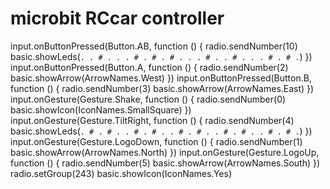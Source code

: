 # microbit RCcar controller
input.onButtonPressed(Button.AB, function () {
    radio.sendNumber(10)
    basic.showLeds(`
        . . # . .
        . # . # .
        # . . . #
        . . # . .
        . # . # .
        `)
})
input.onButtonPressed(Button.A, function () {
    radio.sendNumber(2)
    basic.showArrow(ArrowNames.West)
})
input.onButtonPressed(Button.B, function () {
    radio.sendNumber(3)
    basic.showArrow(ArrowNames.East)
})
input.onGesture(Gesture.Shake, function () {
    radio.sendNumber(0)
    basic.showIcon(IconNames.SmallSquare)
})
input.onGesture(Gesture.TiltRight, function () {
    radio.sendNumber(4)
    basic.showLeds(`
        . # . # .
        . # . # .
        . # . # .
        . # . # .
        . # . # .
        `)
})
input.onGesture(Gesture.LogoDown, function () {
    radio.sendNumber(1)
    basic.showArrow(ArrowNames.North)
})
input.onGesture(Gesture.LogoUp, function () {
    radio.sendNumber(5)
    basic.showArrow(ArrowNames.South)
})
radio.setGroup(243)
basic.showIcon(IconNames.Yes)
